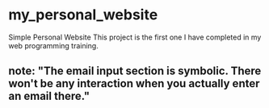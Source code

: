 # my_personal_website
Simple Personal Website
This project is the first one I have completed in my web programming training.

## note: "The email input section is symbolic. There won't be any interaction when you actually enter an email there."
